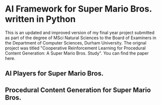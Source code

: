 # AI Framework for Super Mario Bros. written in Python
This is an updated and improved version of my final year project submitted as part of the degree of MSci Natural Sciences to the Board of Examiners in the Department of Computer Sciences, Durham University. The orignal project was titled "Cooperative Reinforcement Learning for Procedural Content Generation: A Super Mario Bros. Study". You can find the paper here.
## AI Players for Super Mario Bros.
## Procedural Content Generation for Super Mario Bros.
